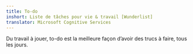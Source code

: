 ```yaml
---
title: To-do
inshort: Liste de tâches pour vie & travail [Wunderlist]
translator: Microsoft Cognitive Services
---
```


Du travail à jouer, to-do est la meilleure façon d’avoir des trucs à faire, tous les jours.



